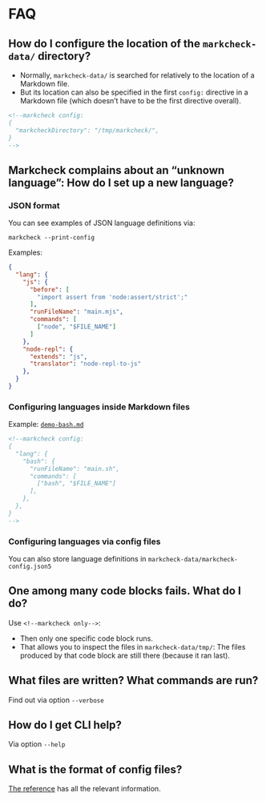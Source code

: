 # FAQ

## How do I configure the location of the `markcheck-data/` directory?

* Normally, `markcheck-data/` is searched for relatively to the location of a Markdown file.
* But its location can also be specified in the first `config:` directive in a Markdown file (which doesn’t have to be the first directive overall).

```md
<!--markcheck config:
{
  "markcheckDirectory": "/tmp/markcheck/",
}
-->
```

## Markcheck complains about an “unknown language”: How do I set up a new language?

### JSON format

You can see examples of JSON language definitions via:

```
markcheck --print-config
```

Examples:

```json
{
  "lang": {
    "js": {
      "before": [
        "import assert from 'node:assert/strict';"
      ],
      "runFileName": "main.mjs",
      "commands": [
        ["node", "$FILE_NAME"]
      ]
    },
    "node-repl": {
      "extends": "js",
      "translator": "node-repl-to-js"
    },
  }
}
```

### Configuring languages inside Markdown files

Example: [`demo-bash.md`](https://github.com/rauschma/markcheck/blob/main/demo/demo-bash.md)

```md
<!--markcheck config:
{
  "lang": {
    "bash": {
      "runFileName": "main.sh",
      "commands": [
        ["bash", "$FILE_NAME"]
      ],
    },
  },
}
-->
```

### Configuring languages via config files

You can also store language definitions in `markcheck-data/markcheck-config.json5`

## One among many code blocks fails. What do I do?

Use `<!--markcheck only-->`:

* Then only one specific code block runs.
* That allows you to inspect the files in `markcheck-data/tmp/`: The files produced by that code block are still there (because it ran last).

## What files are written? What commands are run?

Find out via option `--verbose`

## How do I get CLI help?

Via option `--help`

## What is the format of config files?

[The reference](./reference.md#configuration) has all the relevant information.
